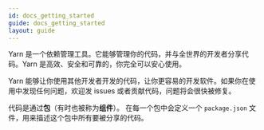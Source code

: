 ```yaml
---
id: docs_getting_started
guide: docs_getting_started
layout: guide
---
```


Yarn 是一个依赖管理工具。它能够管理你的代码，并与全世界的开发者分享代码。Yarn 是高效、安全和可靠的，你完全可以安心使用。

Yarn 能够让你使用其他开发者开发的代码，让你更容易的开发软件。如果你在使用中发现任何问题，欢迎发 issues 或者贡献代码，问题将会很快被修复。

代码是通过**包**（有时也被称为**组件**）。 在每一个包中会定义一个 `package.json` 文件，用来描述这个包中所有要被分享的代码。
